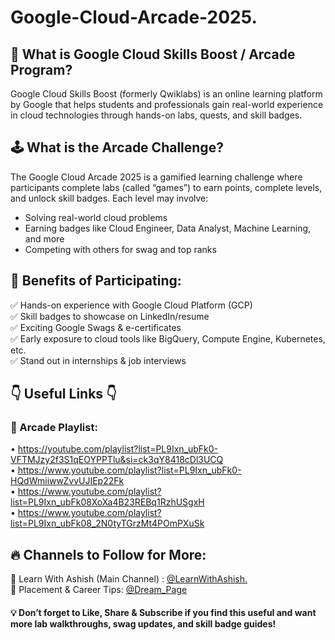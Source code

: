 # Google-Cloud-Arcade-2025.


## 🧠 What is Google Cloud Skills Boost / Arcade Program?

Google Cloud Skills Boost (formerly Qwiklabs) is an online learning platform by Google that helps students and professionals gain real-world experience in cloud technologies through hands-on labs, quests, and skill badges.


## 🕹️ What is the Arcade Challenge?

The Google Cloud Arcade 2025 is a gamified learning challenge where participants complete labs (called “games”) to earn points, complete levels, and unlock skill badges. Each level may involve:
-   Solving real-world cloud problems
-   Earning badges like Cloud Engineer, Data Analyst, Machine Learning, and more
-   Competing with others for swag and top ranks


## 🎁 Benefits of Participating:
✅ Hands-on experience with Google Cloud Platform (GCP) <br>
✅ Skill badges to showcase on LinkedIn/resume <br>
✅ Exciting Google Swags & e-certificates <br>
✅ Early exposure to cloud tools like BigQuery, Compute Engine, Kubernetes, etc. <br>
✅ Stand out in internships & job interviews


## 👇 Useful Links 👇
### 📌 Arcade Playlist: 
• https://youtube.com/playlist?list=PL9Ixn_ubFk0-VFTMJzy2f3S1qEOYPPTlu&si=ck3qY8418cDl3UCQ  <br>
• https://www.youtube.com/playlist?list=PL9Ixn_ubFk0-HQdWmiiwwZvvUJIEp22Fk   <br>
• https://www.youtube.com/playlist?list=PL9Ixn_ubFk08XoXa4B23REBq1RzhUSgxH   <br>
• https://www.youtube.com/playlist?list=PL9Ixn_ubFk08_2N0tyTGrzMt4POmPXuSk


## 🔥 Channels to Follow for More:
🔸 Learn With Ashish (Main Channel) :   [@LearnWithAshish.](https://www.youtube.com/channel/UChSkWopRk1ErP2i0k4aa0KQ) <br>
🔸 Placement & Career Tips:   [@Dream_Page](https://www.youtube.com/channel/UCWkPiFnmnqCYpEjFIvlo1FQ)

#### 💡 Don’t forget to Like, Share & Subscribe if you find this useful and want more lab walkthroughs, swag updates, and skill badge guides!
